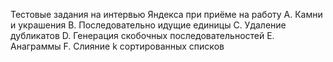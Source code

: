 Тестовые задания на интервью Яндекса при приёме на работу
A. Камни и украшения
B. Последовательно идущие единицы
C. Удаление дубликатов
D. Генерация скобочных последовательностей
E. Анаграммы
F. Слияние k сортированных списков
